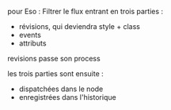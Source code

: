 pour Eso :
Filtrer le flux entrant en trois parties :
  - révisions, qui deviendra style + class
  - events
  - attributs

revisions passe son process

les trois parties sont ensuite :
- dispatchées dans le node
- enregistrées dans l'historique
